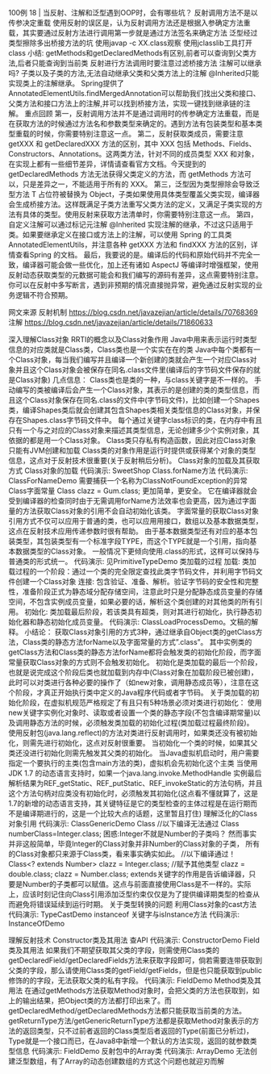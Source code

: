 100例
18 | 当反射、注解和泛型遇到OOP时，会有哪些坑？
反射调用方法不是以传参决定重载
    使用反射的误区是，认为反射调用方法还是根据入参确定方法重载，其实要通过反射方法进行调用第一步就是通过方法签名来确定方法
泛型经过类型擦除多出桥接方法的坑
    使用javap -c XX.class观察
    使用jclasslib工具打开class
小结:
    getMethods和getDeclaredMethods有区别,前者可以查询到父类方法,后者只能查询到当前类
    反射进行方法调用时要注意过滤桥接方法
注解可以继承吗?
    子类以及子类的方法,无法自动继承父类和父类方法上的注解
    @Inherited只能实现类上的注解继承。
    Spring提供了AnnotatedElementUtils.findMergedAnnotation可以帮助我们找出父类和接口、父类方法和接口方法上的注解,并可以找到桥接方法，实现一键找到继承链的注解。
重点回顾
    第一，反射调用方法并不是通过调用时的传参确定方法重载，而是在获取方法的时候通过方法名和参数类型来确定的。遇到方法有包装类型和基本类型重载的时候，你需要特别注意这一点。
    第二，反射获取类成员，需要注意 getXXX 和 getDeclaredXXX 方法的区别，其中 XXX 包括 Methods、Fields、Constructors、Annotations。这两类方法，针对不同的成员类型 XXX 和对象，在实现上都有一些细节差异，详情请查看官方文档。今天提到的 getDeclaredMethods 方法无法获得父类定义的方法，而 getMethods 方法可以，只是差异之一，不能适用于所有的 XXX。
    第三，泛型因为类型擦除会导致泛型方法 T 占位符被替换为 Object，子类如果使用具体类型覆盖父类实现，编译器会生成桥接方法。这样既满足子类方法重写父类方法的定义，又满足子类实现的方法有具体的类型。使用反射来获取方法清单时，你需要特别注意这一点。
    第四，自定义注解可以通过标记元注解 @Inherited 实现注解的继承，不过这只适用于类。如果要继承定义在接口或方法上的注解，可以使用 Spring 的工具类 AnnotatedElementUtils，并注意各种 getXXX 方法和 findXXX 方法的区别，详情查看Spring 的文档。
    最后，我要说的是。编译后的代码和原始代码并不完全一致，编译器可能会做一些优化，加上还有诸如 AspectJ 等编译时增强框架，使用反射动态获取类型的元数据可能会和我们编写的源码有差异，这点需要特别注意。你可以在反射中多写断言，遇到非预期的情况直接抛异常，避免通过反射实现的业务逻辑不符合预期。


网文来源
反射机制
https://blog.csdn.net/javazejian/article/details/70768369
注解
https://blog.csdn.net/javazejian/article/details/71860633

深入理解Class对象
    RRTI的概念以及Class对象作用
        Java中用来表示运行时类型信息的对应类就是Class类，Class类也是一个实实在在的类
        Java中每个类都有一个Class对象，每当我们编写并且编译一个新创建的类就会产生一个对应Class对象并且这个Class对象会被保存在同名.class文件里(编译后的字节码文件保存的就是Class对象)
        几点信息：
            Class类也是类的一种，与class关键字是不一样的。
            手动编写的类被编译后会产生一个Class对象，其表示的是创建的类的类型信息，而且这个Class对象保存在同名.class的文件中(字节码文件)，比如创建一个Shapes类，编译Shapes类后就会创建其包含Shapes类相关类型信息的Class对象，并保存在Shapes.class字节码文件中。
            每个通过关键字class标识的类，在内存中有且只有一个与之对应的Class对象来描述其类型信息，无论创建多少个实例对象，其依据的都是用一个Class对象。
            Class类只存私有构造函数，因此对应Class对象只能有JVM创建和加载
            Class类的对象作用是运行时提供或获得某个对象的类型信息，这点对于反射技术很重要(关于反射稍后分析)。
    Class对象的加载及其获取方式
        Class对象的加载
            代码演示: SweetShop
        Class.forName方法
            代码演示: ClassForNameDemo
            需要捕获一个名称为ClassNotFoundException的异常
    Class字面常量
        Class clazz = Gum.class;
        更加简单，更安全。
        它在编译器就会受到编译器的检查同时由于无需调用forName方法效率也会更高，因为通过字面量的方法获取Class对象的引用不会自动初始化该类。
        字面常量的获取Class对象引用方式不仅可以应用于普通的类，也可以应用用接口，数组以及基本数据类型，这点在反射技术应用传递参数时很有帮助。
        由于基本数据类型还有对应的基本包装类型，其包装类型有一个标准字段TYPE，而这个TYPE就是一个引用，指向基本数据类型的Class对象。
        一般情况下更倾向使用.class的形式，这样可以保持与普通类的形式统一。
        代码演示: 见PrimitiveTypeDemo
    类加载的过程
        加载: 类加载过程的一个阶段：通过一个类的完全限定查找此类字节码文件，并利用字节码文件创建一个Class对象
        连接: 包含验证、准备、解析。验证字节码的安全性和完整性，准备阶段正式为静态域分配存储空间，注意此时只是分配静态成员变量的存储空间，不包含实例成员变量，如果必要的话，解析这个类创建的对其他类的所有引用。
        初始化: 类加载最后阶段，若该类具有超类，则对其进行初始化，执行静态初始化器和静态初始化成员变量。
        代码演示: ClassLoadProcessDemo。文稿的解释。
        小结论：
            获取Class对象引用的方式3种，通过继承自Object类的getClass方法，Class类的静态方法forName以及字面常量的方式”.class”。
            其中实例类的getClass方法和Class类的静态方法forName都将会触发类的初始化阶段，而字面常量获取Class对象的方式则不会触发初始化。
            初始化是类加载的最后一个阶段，也就是说完成这个阶段后类也就加载到内存中(Class对象在加载阶段已被创建)，此时可以对类进行各种必要的操作了（如new对象，调用静态成员等），注意在这个阶段，才真正开始执行类中定义的Java程序代码或者字节码。
        关于类加载的初始化阶段，在虚拟机规范严格规定了有且只有5种场景必须对类进行初始化：
            使用new关键字实例化对象时、读取或者设置一个类的静态字段(不包含编译期常量)以及调用静态方法的时候，必须触发类加载的初始化过程(类加载过程最终阶段)。
            使用反射包(java.lang.reflect)的方法对类进行反射调用时，如果类还没有被初始化，则需先进行初始化，这点对反射很重要。
            当初始化一个类的时候，如果其父类还没进行初始化则需先触发其父类的初始化。
            当Java虚拟机启动时，用户需要指定一个要执行的主类(包含main方法的类)，虚拟机会先初始化这个主类
            当使用JDK 1.7 的动态语言支持时，如果一个java.lang.invoke.MethodHandle 实例最后解析结果为REF_getStatic、REF_putStatic、REF_invokeStatic的方法句柄，并且这个方法句柄对应类没有初始化时，必须触发其初始化(这点看不懂就算了，这是1.7的新增的动态语言支持，其关键特征是它的类型检查的主体过程是在运行期而不是编译期进行的，这是一个比较大点的话题，这里暂且打住)
    理解泛化的Class对象引用
        代码演示: ClassGenericDemo
        Class<T>
        //以下编译无法通过
        Class<Number> numberClass=Integer.class;
        困惑:Integer不就是Number的子类吗？
        然而事实并非这般简单，毕竟Integer的Class对象并非Number的Class对象的子类，
        所有的Class对象都只来源于Class类，看来事实确实如此。
        //以下编译通过！
        Class<? extends Number> clazz = Integer.class;
        //赋予其他类型
        clazz = double.class;
        clazz = Number.class;
        extends关键字的作用是告诉编译器，只要是Number的子类都可以赋值。这点与前面直接使用Class<Number>是不一样的。实际上，应该时刻记住向Class引用添加泛型约束仅仅是为了提供编译期类型的检查从而避免将错误延续到运行时期。
    关于类型转换的问题
        利用Class对象的cast方法
        代码演示: TypeCastDemo
    instanceof 关键字与isInstance方法
        代码演示: InstanceOfDemo

理解反射技术
Constructor类及其用法
    查API
    代码演示: ConstructorDemo
Field类及其用法
    如果我们不期望获取其父类的字段，则需使用Class类的getDeclaredField/getDeclaredFields方法来获取字段即可，倘若需要连带获取到父类的字段，那么请使用Class类的getField/getFields，但是也只能获取到public修饰的的字段，无法获取父类的私有字段。
    代码演示: FieldDemo
Method类及其用法
    在通过getMethods方法获取Method对象时，会把父类的方法也获取到，如上的输出结果，把Object类的方法都打印出来了。而getDeclaredMethod/getDeclaredMethods方法都只能获取当前类的方法。
    getReturnType方法/getGenericReturnType方法都是获取Method对象表示的方法的返回类型，只不过前者返回的Class类型后者返回的Type(前面已分析过)，Type就是一个接口而已，在Java8中新增一个默认的方法实现，返回的就参数类型信息
    代码演示: FieldDemo
反射包中的Array类
    代码演示: ArrayDemo
    无法创建泛型数组，有了Array的动态创建数组的方式这个问题也就迎刃而解















